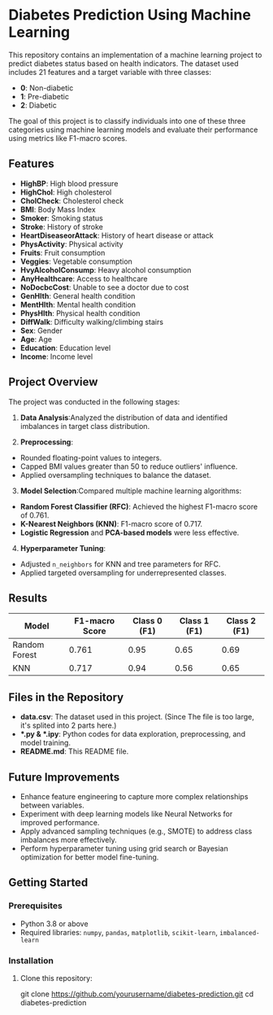 # Diabetes Prediction Using Machine Learning

This repository contains an implementation of a machine learning project to predict diabetes status based on health indicators. The dataset used includes 21 features and a target variable with three classes:

* **0**: Non-diabetic
* **1**: Pre-diabetic
* **2**: Diabetic

The goal of this project is to classify individuals into one of these three categories using machine learning models and evaluate their performance using metrics like F1-macro scores.

## Features

* **HighBP**: High blood pressure
* **HighChol**: High cholesterol
* **CholCheck**: Cholesterol check
* **BMI**: Body Mass Index
* **Smoker**: Smoking status
* **Stroke**: History of stroke
* **HeartDiseaseorAttack**: History of heart disease or attack
* **PhysActivity**: Physical activity
* **Fruits**: Fruit consumption
* **Veggies**: Vegetable consumption
* **HvyAlcoholConsump**: Heavy alcohol consumption
* **AnyHealthcare**: Access to healthcare
* **NoDocbcCost**: Unable to see a doctor due to cost
* **GenHlth**: General health condition
* **MentHlth**: Mental health condition
* **PhysHlth**: Physical health condition
* **DiffWalk**: Difficulty walking/climbing stairs
* **Sex**: Gender
* **Age**: Age
* **Education**: Education level
* **Income**: Income level

## Project Overview

The project was conducted in the following stages:

1. **Data Analysis**:Analyzed the distribution of data and identified imbalances in target class distribution.
  
2. **Preprocessing**:
  
  * Rounded floating-point values to integers.
  * Capped BMI values greater than 50 to reduce outliers' influence.
  * Applied oversampling techniques to balance the dataset.
3. **Model Selection**:Compared multiple machine learning algorithms:
  
  * **Random Forest Classifier (RFC)**: Achieved the highest F1-macro score of 0.761.
  * **K-Nearest Neighbors (KNN)**: F1-macro score of 0.717.
  * **Logistic Regression** and **PCA-based models** were less effective.
4. **Hyperparameter Tuning**:
  
  * Adjusted `n_neighbors` for KNN and tree parameters for RFC.
  * Applied targeted oversampling for underrepresented classes.

## Results

| Model | F1-macro Score | Class 0 (F1) | Class 1 (F1) | Class 2 (F1) |
| --- | --- | --- | --- | --- |
| Random Forest | 0.761 | 0.95 | 0.65 | 0.69 |
| KNN | 0.717 | 0.94 | 0.56 | 0.65 |

## Files in the Repository

* **data.csv**: The dataset used in this project. (Since The file is too large, it's splited into 2 parts here.)
* **\*.py & \*.ipy**: Python codes for data exploration, preprocessing, and model training.
* **README.md**: This README file.

## Future Improvements

* Enhance feature engineering to capture more complex relationships between variables.
* Experiment with deep learning models like Neural Networks for improved performance.
* Apply advanced sampling techniques (e.g., SMOTE) to address class imbalances more effectively.
* Perform hyperparameter tuning using grid search or Bayesian optimization for better model fine-tuning.

## Getting Started

### Prerequisites

* Python 3.8 or above
* Required libraries: `numpy`, `pandas`, `matplotlib`, `scikit-learn`, `imbalanced-learn`

### Installation

1. Clone this repository:
  
      git clone https://github.com/yourusername/diabetes-prediction.git
      cd diabetes-prediction
